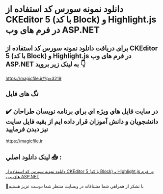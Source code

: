 # دانلود نمونه سورس کد استفاده از CKEditor 5 (با کد Block) و Highlight.js در فرم های وب ASP.NET

## برای دریافت دانلود نمونه سورس کد استفاده از CKEditor 5 (با کد Block) و Highlight.js در فرم های وب ASP.NET به لینک زیر بروید 👇

https://magicfile.ir/?p=3219

## تگ های فایل



## ✔️ در سايت فايل هاي ويژه اي براي برنامه نويسان طراحان دانشجويان و دانش آموزان قرار داده ايم از بقيه فايل سايت نيز ديدن فرماييد

https://magicfile.ir


## لينک دانلود اصلي 📥 :

[دانلود نمونه سورس کد استفاده از CKEditor 5 (با کد Block) و Highlight.js در فرم های وب ASP.NET](https://magicfile.ir/product/ckeditor-5-highlightjs-aspnet/) 


🙏با تشکر از همراهي شما مشتاقانه در وبسایت منتظر شما دوست عزیز هستیم

